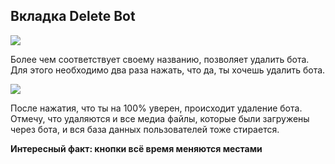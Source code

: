 Вкладка Delete Bot
------------------

![](https://ucarecdn.com/e940c2df-4caa-4935-85cd-34245b54abda/)

Более чем соответствует своему названию, позволяет удалить бота. Для этого необходимо два раза нажать, что да, ты хочешь удалить бота.

![](https://ucarecdn.com/67a63bf0-0ff2-4ff6-b82a-57f98a3b58d4/)

После нажатия, что ты на 100% уверен, происходит удаление бота. Отмечу, что удаляются и все медиа файлы, которые были загружены через бота, и вся база данных пользователей тоже стирается.

**Интересный факт: кнопки всё время меняются местами**